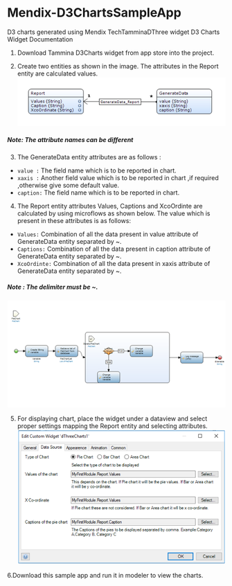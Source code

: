 # Mendix-D3ChartsSampleApp
D3 charts generated using Mendix TechTamminaDThree widget
D3 Charts Widget Documentation
1.	Download Tammina D3Charts widget from app store into the project.

2.	Create two entities as shown in the image. The attributes in the Report entity are calculated values.
 ![Alt text](/images/Entities.png?raw=true "Optional Title")

##### Note: The attribute names can be different
 
3.	The GenerateData entity  attributes are as follows :   

* `value :` The field name which is to be reported in chart.
* `xaxis :` Another field value which is to be reported in chart ,if required ,otherwise give  some 	default value.
* `caption:` The field name which is to be reported in chart.

4.	The Report entity attributes Values, Captions and XcoOrdinte are calculated by using microflows as shown below. The value which is present in these attributes is as follows:
* `Values:` Combination of all the data present in value attribute of GenerateData entity separated by ~.
* `Captions:` Combination of all the data present in caption attribute of GenerateData entity separated by ~.
* `XcoOrdinte:` Combination of all the data present in xaxis attribute of GenerateData entity separated by ~.
##### Note : The delimiter  must be ~.

 ![Alt text](/images/Microflow.png?raw=true "Optional Title")

5.	For displaying chart, place the widget under a dataview and select proper settings mapping the Report entity and selecting attributes.
 ![Alt text](/images/Widget.png?raw=true "Optional Title")
 
6.Download this sample app and run it in modeler to view the charts.

